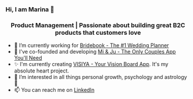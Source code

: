 ### Hi, I am Marina 👋

<h3 align="center">Product Management | Passionate about building great B2C products that customers love</h3>

- 🔭 I’m currently working for [Bridebook - The #1 Wedding Planner](https://bridebook.com)
- 🩷 I've co-founded and developing [Mi & Ju - The Only Couples App You'll Need](https://www.miandju.app/)
- ✨ I'm currently creating [VISIYA - Your Vision Board App](https://www.visiya.app/). It's my absolute heart project.
- 🤔 I’m interested in all things personal growth, psychology and  astrology 🌙
- 📫 You can reach me on [LinkedIn](https://www.linkedin.com/in/marina-mazein/)
